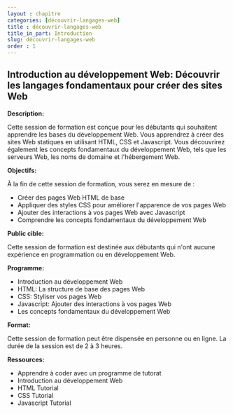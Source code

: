 ```yaml
---
layout : chapitre
categories: [découvrir-langages-web]
title : découvrir-langages-web
title_in_part: Introduction
slug: découvrir-langages-web
order : 1
---
```


## Introduction au développement Web: Découvrir les langages fondamentaux pour créer des sites Web

**Description:**

Cette session de formation est conçue pour les débutants qui souhaitent apprendre les bases du développement Web. Vous apprendrez à créer des sites Web statiques en utilisant HTML, CSS et Javascript. Vous découvrirez également les concepts fondamentaux du développement Web, tels que les serveurs Web, les noms de domaine et l'hébergement Web.

**Objectifs:**

À la fin de cette session de formation, vous serez en mesure de :

* Créer des pages Web HTML de base
* Appliquer des styles CSS pour améliorer l'apparence de vos pages Web
* Ajouter des interactions à vos pages Web avec Javascript
* Comprendre les concepts fondamentaux du développement Web

**Public cible:**

Cette session de formation est destinée aux débutants qui n'ont aucune expérience en programmation ou en développement Web.

**Programme:**

* Introduction au développement Web
* HTML: La structure de base des pages Web
* CSS: Styliser vos pages Web
* Javascript: Ajouter des interactions à vos pages Web
* Les concepts fondamentaux du développement Web

**Format:**

Cette session de formation peut être dispensée en personne ou en ligne. La durée de la session est de 2 à 3 heures.

**Ressources:**

* Apprendre à coder avec un programme de tutorat
* Introduction au développement Web
* HTML Tutorial
* CSS Tutorial 
* Javascript Tutorial

